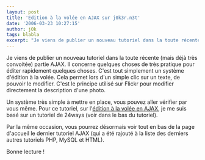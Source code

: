 ```yaml
---
layout: post
title: 'Edition à la volée en AJAX sur j0k3r.n3t'
date: '2006-03-23 10:27:15'
author: j0k
tags: blabla
excerpt: "Je viens de publier un nouveau tutoriel dans la toute récente (mais déjà très convoitée) partie AJAX.      \nIl concerne quelques choses de très pratique pour éditer rapidement quelques choses. C'est tout simplement un système d'édition à la volée. Cela permet lors d'un simple clic sur un texte, de pouvoir le modifier. C'est le principe utilisé sur Flickr pour      …"
---
```


Je viens de publier un nouveau tutoriel dans la toute récente (mais déjà très convoitée) partie AJAX.
Il concerne quelques choses de très pratique pour éditer rapidement quelques choses. C'est tout simplement un système d'édition à la volée. Cela permet lors d'un simple clic sur un texte, de pouvoir le modifier. C'est le principe utilisé sur Flickr pour modifier directement la description d'une photo.

Un système très simple à mettre en place, vous pouvez aller vérifier par vous même.   Pour ce tutoriel, sur l'[édition à la volée en AJAX](http://www.j0k3r.net/ajax-edition-a-la-volee-en-ajax-edit-in-place-5.html), je me suis basé sur un tutoriel de 24ways (voir dans le bas du tutoriel).

Par la même occasion, vous pourrez désormais voir tout en bas de la page d'accueil le dernier tutoriel AJAX (qui a été rajouté à la liste des derniers autres tutoriels PHP, MySQL et HTML).

Bonne lecture !
